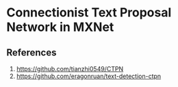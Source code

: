 # Connectionist Text Proposal Network in MXNet


## References
1. https://github.com/tianzhi0549/CTPN
2. https://github.com/eragonruan/text-detection-ctpn
